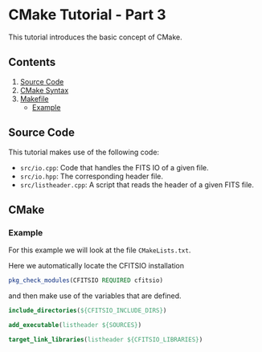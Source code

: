 # CMake Tutorial - Part 3

This tutorial introduces the basic concept of CMake.

## Contents

1. [Source Code](#Source-Code)
1. [CMake Syntax](#CMake-Syntax)
1. [Makefile](#Makefile)
   * [Example](#Example)

## Source Code

This tutorial makes use of the following code:

- `src/io.cpp`: Code that handles the FITS IO of a given file.
- `src/io.hpp`: The corresponding header file.
- `src/listheader.cpp`: A script that reads the header of a given FITS file.

## CMake

### Example

For this example we will look at the file `CMakeLists.txt`.

Here we automatically locate the CFITSIO installation

```cmake
pkg_check_modules(CFITSIO REQUIRED cfitsio)
```

and then make use of the variables that are defined.

```cmake
include_directories(${CFITSIO_INCLUDE_DIRS})

add_executable(listheader ${SOURCES})

target_link_libraries(listheader ${CFITSIO_LIBRARIES})
```
